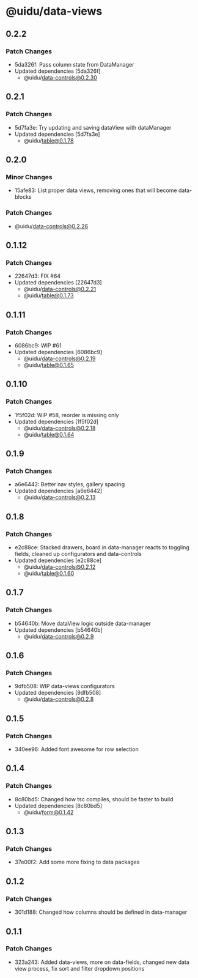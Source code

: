 # @uidu/data-views

## 0.2.2

### Patch Changes

- 5da326f: Pass column state from DataManager
- Updated dependencies [5da326f]
  - @uidu/data-controls@0.2.30

## 0.2.1

### Patch Changes

- 5d7fa3e: Try updating and saving dataView with dataManager
- Updated dependencies [5d7fa3e]
  - @uidu/table@0.1.78

## 0.2.0

### Minor Changes

- 15afe83: List proper data views, removing ones that will become data-blocks

### Patch Changes

- @uidu/data-controls@0.2.26

## 0.1.12

### Patch Changes

- 22647d3: FIX #64
- Updated dependencies [22647d3]
  - @uidu/data-controls@0.2.21
  - @uidu/table@0.1.73

## 0.1.11

### Patch Changes

- 6086bc9: WIP #61
- Updated dependencies [6086bc9]
  - @uidu/data-controls@0.2.19
  - @uidu/table@0.1.65

## 0.1.10

### Patch Changes

- 1f5f02d: WIP #58, reorder is missing only
- Updated dependencies [1f5f02d]
  - @uidu/data-controls@0.2.18
  - @uidu/table@0.1.64

## 0.1.9

### Patch Changes

- a6e6442: Better nav styles, gallery spacing
- Updated dependencies [a6e6442]
  - @uidu/data-controls@0.2.13

## 0.1.8

### Patch Changes

- e2c88ce: Stacked drawers, board in data-manager reacts to toggling fields, cleaned up configurators and data-controls
- Updated dependencies [e2c88ce]
  - @uidu/data-controls@0.2.12
  - @uidu/table@0.1.60

## 0.1.7

### Patch Changes

- b54640b: Move dataView logic outside data-manager
- Updated dependencies [b54640b]
  - @uidu/data-controls@0.2.9

## 0.1.6

### Patch Changes

- 9dfb508: WIP data-views configurators
- Updated dependencies [9dfb508]
  - @uidu/data-controls@0.2.8

## 0.1.5

### Patch Changes

- 340ee96: Added font awesome for row selection

## 0.1.4

### Patch Changes

- 8c80bd5: Changed how tsc compiles, should be faster to build
- Updated dependencies [8c80bd5]
  - @uidu/form@0.1.42

## 0.1.3

### Patch Changes

- 37e00f2: Add some more fixing to data packages

## 0.1.2

### Patch Changes

- 301d188: Changed how columns should be defined in data-manager

## 0.1.1

### Patch Changes

- 323a243: Added data-views, more on data-fields, changed new data view process, fix sort and filter dropdown positions
